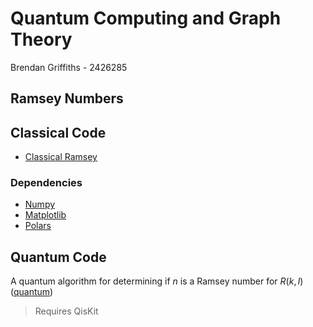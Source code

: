 # Quantum Computing and Graph Theory

Brendan Griffiths - 2426285

## Ramsey Numbers

## Classical Code

* [Classical Ramsey](./classical/Ramsey.ipynb)

### Dependencies

* [Numpy](https://numpy.org/)
* [Matplotlib](https://matplotlib.org/)
* [Polars](https://pola.rs/#)

## Quantum Code

A quantum algorithm for determining if $n$ is a Ramsey number for $R(k,l)$ ([quantum](./quantum))

> Requires QisKit
